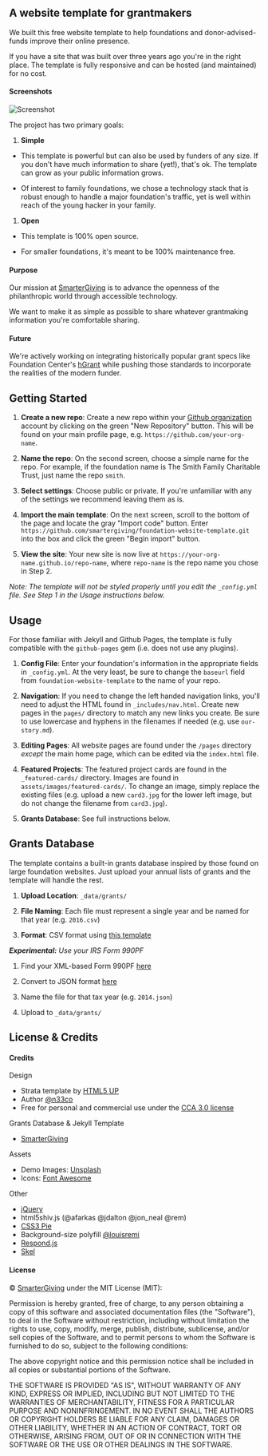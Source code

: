 ## A website template for grantmakers  

We built this free website template to help foundations and donor-advised-funds improve their online presence.  

If you have a site that was built over three years ago you're in the right place. The template is fully responsive and can be hosted (and maintained) for no cost.  

#### Screenshots  

![Screenshot](https://raw.githubusercontent.com/smartergiving/foundation-website-template/gh-pages/assets/images/readme-screenshots/responsive.png "Screenshot")  

The project has two primary goals:

1. **Simple**  

  - This template is powerful but can also be used by funders of any size. If you don't have much information to share (yet!), that's ok. The template can grow as your public information grows.  

  - Of interest to family foundations, we chose a technology stack that is robust enough to handle a major foundation's traffic, yet is well within reach of the young hacker in your family.  

1. **Open**  
  - This template is 100% open source.   

  - For smaller foundations, it's meant to be 100% maintenance free.  
   
#### Purpose  

Our mission at [SmarterGiving](https://smartergiving.org) is to advance the openness of the philanthropic world through accessible technology.  

We want to make it as simple as possible to share whatever grantmaking information you're comfortable sharing.  

#### Future  

We're actively working on integrating historically popular grant specs like Foundation Center's [hGrant](http://foundationcenter.org/grantmakers/hgrant.html) while pushing those standards to incorporate the realities of the modern funder.  

## Getting Started  

1. **Create a new repo**: Create a new repo within your [Github organization](https://github.com/nonprofit) account by clicking on the green "New Repository" button. This will be found on your main profile page, e.g. `https://github.com/your-org-name`.  

2. **Name the repo**: On the second screen, choose a simple name for the repo. For example, if the foundation name is The Smith Family Charitable Trust, just name the repo `smith`.  

3. **Select settings**: Choose public or private. If you're unfamiliar with any of the settings we recommend leaving them as is.  

4. **Import the main template**: On the next screen, scroll to the bottom of the page and locate the gray "Import code" button. Enter `https://github.com/smartergiving/foundation-website-template.git` into the box and click the green "Begin import" button.  

5. **View the site**: Your new site is now live at `https://your-org-name.github.io/repo-name`, where `repo-name` is the repo name you chose in Step 2.

*Note: The template will not be styled properly until you edit the `_config.yml` file. See Step 1 in the Usage instructions below.*

## Usage  

For those familiar with Jekyll and Github Pages, the template is fully compatible with the `github-pages` gem (i.e. does not use any plugins).  

1. **Config File**: Enter your foundation's information in the appropriate fields in `_config.yml`. At the very least, be sure to change the `baseurl` field from `foundation-website-template` to the name of your repo.  

2. **Navigation**: If you need to change the left handed navigation links, you'll need to adjust the HTML found in `_includes/nav.html`. Create new pages in the `pages/` directory to match any new links you create. Be sure to use lowercase and hyphens in the filenames if needed (e.g. use `our-story.md`).

3. **Editing Pages**: All website pages are found under the `/pages` directory *except* the main home page, which can be edited via the `index.html` file.

4. **Featured Projects**: The featured project cards are found in the `_featured-cards/` directory. Images are found in `assets/images/featured-cards/`. To change an image, simply replace the existing files (e.g. upload a new `card3.jpg` for the lower left image, but do not change the filename from `card3.jpg`).

4. **Grants Database**: See full instructions below.

## Grants Database  

The template contains a built-in grants database inspired by those found on large foundation websites. Just upload your annual lists of grants and the template will handle the rest.

1. **Upload Location**: `_data/grants/`

1. **File Naming**: Each file must represent a single year and be named for that year (e.g. `2016.csv`)

1. **Format**: CSV format using [this template](https://github.com/smartergiving/foundation-website-template/blob/gh-pages/_data/templates/csv_template_for_grants_database.csv)

***Experimental:*** *Use your IRS Form 990PF*  

1. Find your XML-based Form 990PF [here](http://data.philly.com/datasets/irs990/)

1. Convert to JSON format [here](http://codebeautify.org/xmltojson)

1. Name the file for that tax year (e.g. `2014.json`)

1. Upload to `_data/grants/`

## License & Credits  

#### Credits  

Design  
  - Strata template by [HTML5 UP](https://html5up.net)
  - Author [@n33co](https://twitter.com/n33co)
  - Free for personal and commercial use under the [CCA 3.0 license](http://html5up.net/license)
  
Grants Database & Jekyll Template  
  - [SmarterGiving](https://smartergiving.org/)

Assets  
  - Demo Images: [Unsplash](http://unsplash.com)  
  - Icons: [Font Awesome](http://fortawesome.github.com/Font-Awesome)  

Other  
  - [jQuery](http://jquery.com)
  - html5shiv.js (@afarkas @jdalton @jon_neal @rem)
  - [CSS3 Pie](http://css3pie.com)
  - Background-size polyfill [@louisremi](github.com/louisremi)
  - [Respond.js](http://j.mp/respondjs)
  - [Skel](skel.io)  

#### License

&copy; [SmarterGiving](https://smartergiving.org/) under the MIT License (MIT):

Permission is hereby granted, free of charge, to any person obtaining a copy
of this software and associated documentation files (the "Software"), to deal
in the Software without restriction, including without limitation the rights
to use, copy, modify, merge, publish, distribute, sublicense, and/or sell
copies of the Software, and to permit persons to whom the Software is
furnished to do so, subject to the following conditions:

The above copyright notice and this permission notice shall be included in all
copies or substantial portions of the Software.

THE SOFTWARE IS PROVIDED "AS IS", WITHOUT WARRANTY OF ANY KIND, EXPRESS OR
IMPLIED, INCLUDING BUT NOT LIMITED TO THE WARRANTIES OF MERCHANTABILITY,
FITNESS FOR A PARTICULAR PURPOSE AND NONINFRINGEMENT. IN NO EVENT SHALL THE
AUTHORS OR COPYRIGHT HOLDERS BE LIABLE FOR ANY CLAIM, DAMAGES OR OTHER
LIABILITY, WHETHER IN AN ACTION OF CONTRACT, TORT OR OTHERWISE, ARISING FROM,
OUT OF OR IN CONNECTION WITH THE SOFTWARE OR THE USE OR OTHER DEALINGS IN THE
SOFTWARE.
